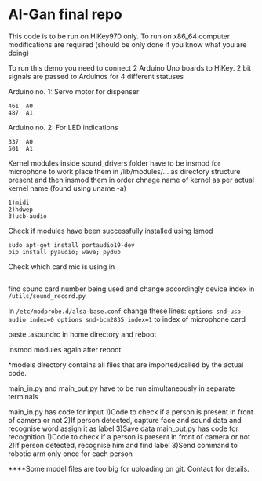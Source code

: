 # AI-Gan final repo

This code is to be run on HiKey970 only. 
To run on x86_64 computer modifications are required (should be only done if you know what you are doing)

To run this demo you need to connect 2 Arduino Uno boards to HiKey.
2 bit signals are passed to Arduinos for 4 different statuses

Arduino no. 1: Servo motor for dispenser
````
461  A0
487  A1 
````
Arduino no. 2: For LED indications
````
337  A0
501  A1 
````
Kernel modules inside sound_drivers folder have to be insmod for microphone to work
place them in /lib/modules/...  as directory structure present and then insmod them in order
chnage name of kernel as per actual kernel name (found using uname -a) 
````
1)midi
2)hdwep
3)usb-audio
````
Check if modules have been successfully installed using lsmod
````
sudo apt-get install portaudio19-dev
pip install pyaudio; wave; pydub
````

Check which card mic is using in 
````/proc/asound/
````
find sound card number being used and change accordingly device index in 
````/utils/sound_record.py````

In ````/etc/modprobe.d/alsa-base.conf```` change these lines:
	````options snd-usb-audio index=0
	options snd-bcm2835 index=1````
to index of microphone card

paste .asoundrc in home directory
and reboot

insmod modules again after reboot
											   

*models directory contains all files that are imported/called by the actual code.

main_in.py and main_out.py have to be run simultaneously in separate terminals

main_in.py has code for input     1)Code to check if a person is present in front of camera or not
				  2)If person detected, capture face and sound data and recognise word assign it as label 
				  3)Save data
main_out.py has code for recognition   1)Code to check if a person is present in front of camera or not
				       2)If person detected, recognise him and find label
				       3)Send command to robotic arm only once for each person
							       
							       
****Some model files are too big for uploading on git. Contact for details.
